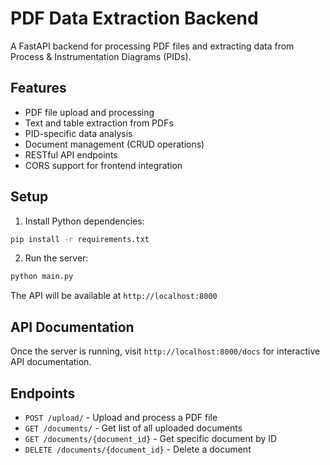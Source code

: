 # PDF Data Extraction Backend

A FastAPI backend for processing PDF files and extracting data from Process & Instrumentation Diagrams (PIDs).

## Features

- PDF file upload and processing
- Text and table extraction from PDFs
- PID-specific data analysis
- Document management (CRUD operations)
- RESTful API endpoints
- CORS support for frontend integration

## Setup

1. Install Python dependencies:
```bash
pip install -r requirements.txt
```

2. Run the server:
```bash
python main.py
```

The API will be available at `http://localhost:8000`

## API Documentation

Once the server is running, visit `http://localhost:8000/docs` for interactive API documentation.

## Endpoints

- `POST /upload/` - Upload and process a PDF file
- `GET /documents/` - Get list of all uploaded documents
- `GET /documents/{document_id}` - Get specific document by ID
- `DELETE /documents/{document_id}` - Delete a document


